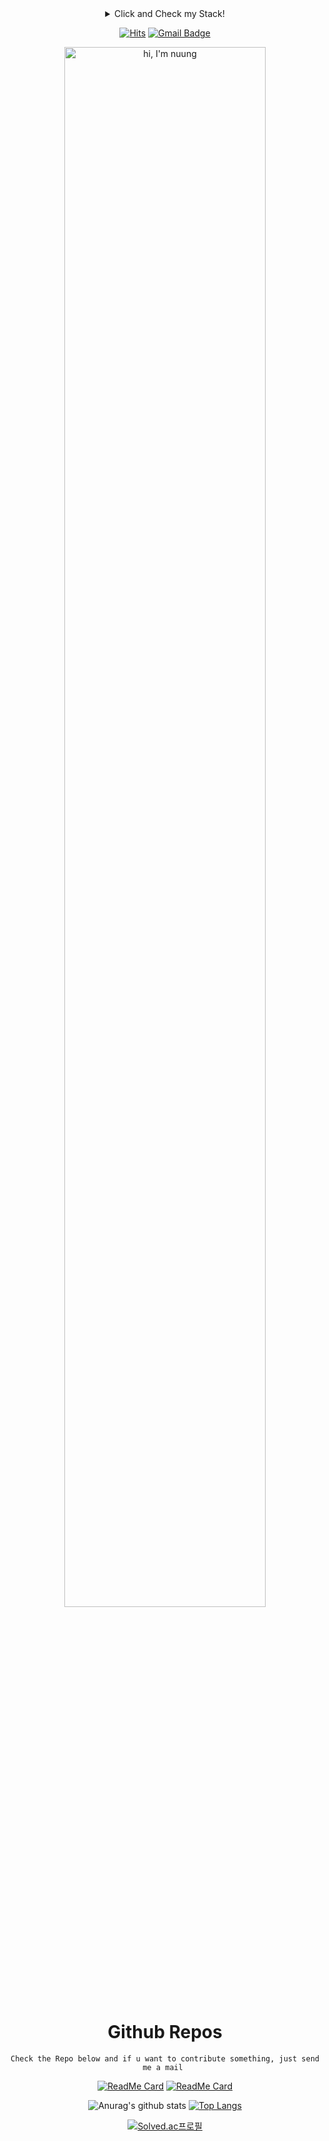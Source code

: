 <div align = "center">
  <details><summary> Click and Check my Stack! </summary>
    <a href="https://stackshare.io/nuung/my-stack">
      <img src="http://img.shields.io/badge/tech-stack-0690fa.svg?style=flat" alt="nuung :: StackShare" />
    </a>
  </details>

[![Hits](https://hits.seeyoufarm.com/api/count/incr/badge.svg?url=https%3A%2F%2Fgithub.com%2FNuung&count_bg=%23003376&title_bg=%23555555&icon=sparkfun.svg&icon_color=%23E7E7E7&title=hits&edge_flat=false)](https://hits.seeyoufarm.com)
[![Gmail Badge](https://img.shields.io/badge/Gmail-d14836?style=flat&logo=Gmail&logoColor=white&link=mailto:snugyun01@gmail.com)](mailto:qlgks1@gmail.com)

<img src="https://nuung.github.io/all-about-javascript/NomadJS/images/svg.svg" width="80%" alt="hi, I'm nuung" />
</div>

<div align = "center">

# Github Repos
  ``` Check the Repo below and if u want to contribute something, just send me a mail  ```
  
[![ReadMe Card](https://github-readme-stats.vercel.app/api/pin/?username=Nuung&repo=all-about-javascript&show_owner=true&theme=dark)](https://github.com/Nuung/all-about-javascript) 
[![ReadMe Card](https://github-readme-stats.vercel.app/api/pin/?username=Nuung&repo=DDmap&show_owner=true&theme=dark)](https://github.com/Nuung/DDmap)

![Anurag's github stats](https://github-readme-stats.vercel.app/api?username=Nuung&theme=dark&show_icons=true)
[![Top Langs](https://github-readme-stats.vercel.app/api/top-langs/?username=Nuung&theme=dark&langs_count=10&layout=compact)](https://github.com/anuraghazra/github-readme-stats)
  
  [![Solved.ac프로필](http://mazassumnida.wtf/api/v2/generate_badge?boj=qlgks1)](https://solved.ac/qlgks1)  

</div>
 
